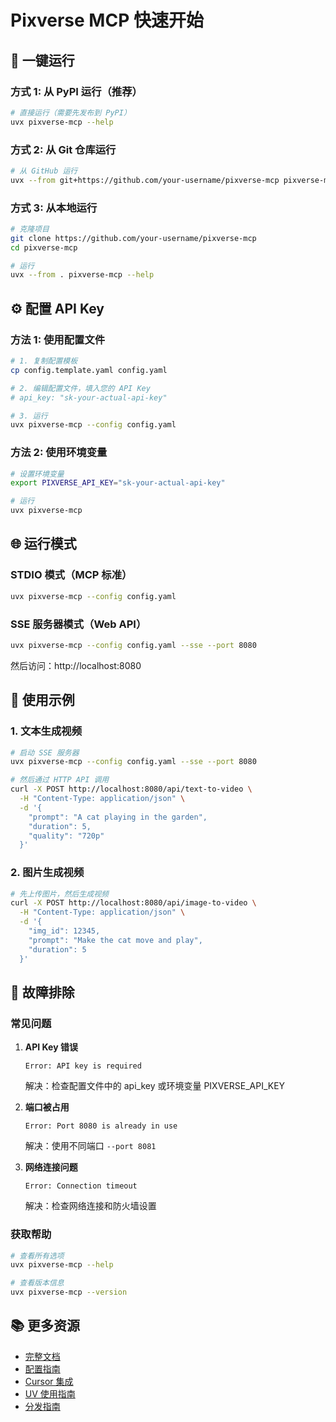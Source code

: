 # Pixverse MCP 快速开始

## 🚀 一键运行

### 方式 1: 从 PyPI 运行（推荐）

```bash
# 直接运行（需要先发布到 PyPI）
uvx pixverse-mcp --help
```

### 方式 2: 从 Git 仓库运行

```bash
# 从 GitHub 运行
uvx --from git+https://github.com/your-username/pixverse-mcp pixverse-mcp --help
```

### 方式 3: 从本地运行

```bash
# 克隆项目
git clone https://github.com/your-username/pixverse-mcp
cd pixverse-mcp

# 运行
uvx --from . pixverse-mcp --help
```

## ⚙️ 配置 API Key

### 方法 1: 使用配置文件

```bash
# 1. 复制配置模板
cp config.template.yaml config.yaml

# 2. 编辑配置文件，填入您的 API Key
# api_key: "sk-your-actual-api-key"

# 3. 运行
uvx pixverse-mcp --config config.yaml
```

### 方法 2: 使用环境变量

```bash
# 设置环境变量
export PIXVERSE_API_KEY="sk-your-actual-api-key"

# 运行
uvx pixverse-mcp
```

## 🌐 运行模式

### STDIO 模式（MCP 标准）

```bash
uvx pixverse-mcp --config config.yaml
```

### SSE 服务器模式（Web API）

```bash
uvx pixverse-mcp --config config.yaml --sse --port 8080
```

然后访问：http://localhost:8080

## 📝 使用示例

### 1. 文本生成视频

```bash
# 启动 SSE 服务器
uvx pixverse-mcp --config config.yaml --sse --port 8080

# 然后通过 HTTP API 调用
curl -X POST http://localhost:8080/api/text-to-video \
  -H "Content-Type: application/json" \
  -d '{
    "prompt": "A cat playing in the garden",
    "duration": 5,
    "quality": "720p"
  }'
```

### 2. 图片生成视频

```bash
# 先上传图片，然后生成视频
curl -X POST http://localhost:8080/api/image-to-video \
  -H "Content-Type: application/json" \
  -d '{
    "img_id": 12345,
    "prompt": "Make the cat move and play",
    "duration": 5
  }'
```

## 🔧 故障排除

### 常见问题

1. **API Key 错误**
   ```
   Error: API key is required
   ```
   解决：检查配置文件中的 api_key 或环境变量 PIXVERSE_API_KEY

2. **端口被占用**
   ```
   Error: Port 8080 is already in use
   ```
   解决：使用不同端口 `--port 8081`

3. **网络连接问题**
   ```
   Error: Connection timeout
   ```
   解决：检查网络连接和防火墙设置

### 获取帮助

```bash
# 查看所有选项
uvx pixverse-mcp --help

# 查看版本信息
uvx pixverse-mcp --version
```

## 📚 更多资源

- [完整文档](./README.md)
- [配置指南](./CONFIGURATION_GUIDE.md)
- [Cursor 集成](./CURSOR_INTEGRATION.md)
- [UV 使用指南](./UV_USAGE.md)
- [分发指南](./DISTRIBUTION_GUIDE.md)
